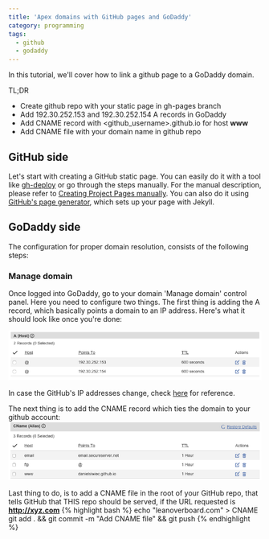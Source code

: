```yaml
---
title: 'Apex domains with GitHub pages and GoDaddy'
category: programming
tags:
  - github
  - godaddy
---
```


In this tutorial, we'll cover how to link a github page to a GoDaddy domain.

TL;DR

- Create github repo with your static page in gh-pages branch
- Add 192.30.252.153 and 192.30.252.154 A records in GoDaddy
- Add CNAME record with <github_username>.github.io for host **www**
- Add CNAME file with your domain name in github repo

## GitHub side

Let's start with creating a GitHub static page. You can easily do it with a tool like
[gh-deploy](http://localhost:4000/programming/2015/03/06/generate-Github-Pages.html)
or go through the steps manually. For the manual description, please refer to [Creating Project Pages manually](https://help.github.com/articles/creating-project-pages-manually/).
You can also do it using [GitHub's page generator](https://help.github.com/articles/creating-pages-with-the-automatic-generator/), which sets up your page with Jekyll.


## GoDaddy side

The configuration for proper domain resolution, consists of the following steps:

### Manage domain

Once logged into GoDaddy, go to your domain 'Manage domain' control panel. Here you need to configure two things. The first thing is adding the A record, which basically points a domain to an IP address. Here's what it should look like once you're done:

![A record](/assets/images/apex/arecord.png)

In case the GitHub's IP addresses change, check [here](https://help.github.com/articles/tips-for-configuring-an-a-record-with-your-dns-provider/) for reference.

The next thing is to add the CNAME record which ties the domain to your github account:
![CNAME](/assets/images/apex/cname.png)


Last thing to do, is to add a CNAME file in the root of your GitHub repo, that tells GitHub that THIS repo should be served, if the URL requested is **http://xyz.com**
{% highlight bash %}
echo "leanoverboard.com" > CNAME
git add . && git commit -m "Add CNAME file" && git push
{% endhighlight %}
